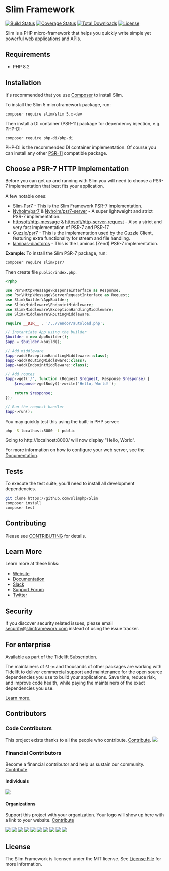# Slim Framework

[![Build Status](https://github.com/slimphp/Slim/actions/workflows/tests.yml/badge.svg?branch=4.x)](https://github.com/slimphp/Slim/actions/workflows/tests.yml?query=branch:4.x)
[![Coverage Status](https://coveralls.io/repos/github/slimphp/Slim/badge.svg?branch=4.x)](https://coveralls.io/github/slimphp/Slim?branch=4.x)
[![Total Downloads](https://poser.pugx.org/slim/slim/downloads)](https://packagist.org/packages/slim/slim)
[![License](https://poser.pugx.org/slim/slim/license)](https://packagist.org/packages/slim/slim)

Slim is a PHP micro-framework that helps you quickly write simple yet powerful web applications and APIs.

## Requirements

* PHP 8.2

## Installation

It's recommended that you use [Composer](https://getcomposer.org/) to install Slim.

To install the Slim 5 microframework package, run:

```
composer require slim/slim 5.x-dev
```

Then install a DI container (PSR-11) package for dependency injection, e.g. PHP-DI:

```
composer require php-di/php-di
```

PHP-DI is the recommended DI container implementation.
Of course you can install any other [PSR-11](https://packagist.org/search/?tags=PSR-11) compatible package.

## Choose a PSR-7 HTTP Implementation

Before you can get up and running with Slim you will need to choose a 
PSR-7 implementation that best fits your application. 

A few notable ones:

- [Slim-Psr7](https://github.com/slimphp/Slim-Psr7) - This is the Slim Framework PSR-7 implementation.
- [Nyholm/psr7](https://github.com/Nyholm/psr7) & [Nyholm/psr7-server](https://github.com/Nyholm/psr7-server) - A super lightweight and strict PSR-7 implementation.
- [httpsoft/http-message](https://github.com/httpsoft/http-message) & [httpsoft/http-server-request](https://github.com/httpsoft/http-server-request) - Also a strict and very fast implementation of PSR-7 and PSR-17.
- [Guzzle/psr7](https://github.com/guzzle/psr7) - This is the implementation used by the Guzzle Client, featuring extra functionality for stream and file handling.
- [laminas-diactoros](https://github.com/laminas/laminas-diactoros) - This is the Laminas (Zend) PSR-7 implementation.

**Example:** To install the Slim PSR-7 package, run:

```
composer require slim/psr7
```

Then create file `public/index.php`.

```php
<?php

use Psr\Http\Message\ResponseInterface as Response;
use Psr\Http\Message\ServerRequestInterface as Request;
use Slim\Builder\AppBuilder;
use Slim\Middleware\EndpointMiddleware;
use Slim\Middleware\ExceptionHandlingMiddleware;
use Slim\Middleware\RoutingMiddleware;

require __DIR__ . '/../vendor/autoload.php';

// Instantiate App using the builder
$builder = new AppBuilder();
$app = $builder->build();

// Add middleware
$app->add(ExceptionHandlingMiddleware::class);
$app->add(RoutingMiddleware::class);
$app->add(EndpointMiddleware::class);

// Add routes
$app->get('/', function (Request $request, Response $response) {
    $response->getBody()->write('Hello, World!');
    
    return $response;
});

// Run the request handler
$app->run();
```

You may quickly test this using the built-in PHP server:
```bash
php -S localhost:8000 -t public
```

Going to http://localhost:8000/ will now display "Hello, World".

For more information on how to configure your web server, 
see the [Documentation](https://www.slimframework.com/docs/v5/start/web-servers.html).

## Tests

To execute the test suite, you'll need to install all development dependencies.

```bash
git clone https://github.com/slimphp/Slim
composer install
composer test
```

## Contributing

Please see [CONTRIBUTING](CONTRIBUTING.md) for details.

## Learn More

Learn more at these links:

- [Website](https://www.slimframework.com)
- [Documentation](https://www.slimframework.com/docs/v5/start/installation.html)
- [Slack](https://slimphp.slack.com)
- [Support Forum](https://discourse.slimframework.com)
- [Twitter](https://twitter.com/slimphp)

## Security

If you discover security related issues, please email security@slimframework.com instead 
of using the issue tracker.

## For enterprise

Available as part of the Tidelift Subscription.

The maintainers of `Slim` and thousands of other packages are working with Tidelift 
to deliver commercial support and maintenance for the open source dependencies 
you use to build your applications. Save time, reduce risk, and improve code health, 
while paying the maintainers of the exact dependencies you use. 

[Learn more.](https://tidelift.com/subscription/pkg/packagist-slim-slim?utm_source=packagist-slim-slim&utm_medium=referral&utm_campaign=enterprise&utm_term=repo)

## Contributors

### Code Contributors

This project exists thanks to all the people who contribute. [Contribute](CONTRIBUTING.md).
<a href="https://github.com/slimphp/Slim/graphs/contributors">
    <img src="https://opencollective.com/slimphp/contributors.svg?width=890&button=false" />
</a>

### Financial Contributors

Become a financial contributor and help us sustain our community. [Contribute](https://opencollective.com/slimphp/contribute)

#### Individuals

<a href="https://opencollective.com/slimphp"><img src="https://opencollective.com/slimphp/individuals.svg?width=890"></a>

#### Organizations

Support this project with your organization. Your logo will show up here with a link to your website. [Contribute](https://opencollective.com/slimphp/contribute)

<a href="https://opencollective.com/slimphp/organization/0/website"><img src="https://opencollective.com/slimphp/organization/0/avatar.svg"></a>
<a href="https://opencollective.com/slimphp/organization/1/website"><img src="https://opencollective.com/slimphp/organization/1/avatar.svg"></a>
<a href="https://opencollective.com/slimphp/organization/2/website"><img src="https://opencollective.com/slimphp/organization/2/avatar.svg"></a>
<a href="https://opencollective.com/slimphp/organization/3/website"><img src="https://opencollective.com/slimphp/organization/3/avatar.svg"></a>
<a href="https://opencollective.com/slimphp/organization/4/website"><img src="https://opencollective.com/slimphp/organization/4/avatar.svg"></a>
<a href="https://opencollective.com/slimphp/organization/5/website"><img src="https://opencollective.com/slimphp/organization/5/avatar.svg"></a>
<a href="https://opencollective.com/slimphp/organization/6/website"><img src="https://opencollective.com/slimphp/organization/6/avatar.svg"></a>
<a href="https://opencollective.com/slimphp/organization/7/website"><img src="https://opencollective.com/slimphp/organization/7/avatar.svg"></a>
<a href="https://opencollective.com/slimphp/organization/8/website"><img src="https://opencollective.com/slimphp/organization/8/avatar.svg"></a>
<a href="https://opencollective.com/slimphp/organization/9/website"><img src="https://opencollective.com/slimphp/organization/9/avatar.svg"></a>

## License

The Slim Framework is licensed under the MIT license. See [License File](LICENSE.md) for more information.
